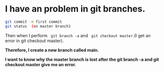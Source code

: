 # I have an problem in git branches.

```sh
git commit -m first commit
git status  (on master branch)
```

Then when I perform ` git branch -a` and ` git checkout master`.(I get an error in git checkout master).

**Therefore, I create a new branch called main.**

**I want to know why the master branch is lost after the git branch -a and git checkout master give me an error.**
